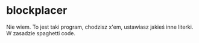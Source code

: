 # blockplacer
Nie wiem. To jest taki program, chodzisz x'em, ustawiasz jakieś inne literki. 
W zasadzie spaghetti code.

